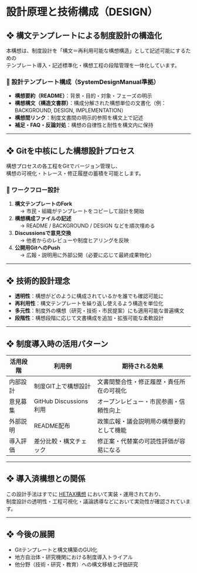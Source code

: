 # 設計原理と技術構成（DESIGN）

## ❖ 構文テンプレートによる制度設計の構造化

本構想は、制度設計を「構文＝再利用可能な構想構造」として記述可能にするための  
テンプレート導入・記述標準化・構想工程の段階管理を一体化しています。

### 🧩 設計テンプレート構成（SystemDesignManual準拠）

- **構想要約（README）**：背景・目的・対象・フェーズの明示
- **構想構文（構造文書群）**：構成分解された構想単位の文書化（例：BACKGROUND, DESIGN, IMPLEMENTATION）
- **構想間リンク**：制度文書間の明示的参照を構文上で記述
- **補足・FAQ・反論対処**：構想の自律性と耐性を構文内に保持

---

## ❖ Gitを中核にした構想設計プロセス

構想プロセスの各工程をGitでバージョン管理し、  
構想の可視化・トレース・修正履歴の蓄積を可能とします。

### 🔁 ワークフロー設計

1. **構文テンプレートのFork**  
　→ 市民・組織がテンプレートをコピーして設計を開始  
2. **構想構成ファイルの記述**  
　→ README / BACKGROUND / DESIGN などを順次埋める  
3. **Discussionsで意見交換**  
　→ 他者からのレビューや制度ヒアリングを反映  
4. **公開用GitへのPush**  
　→ 広報・説明用に外部公開（必要に応じて最終成果物化）  

---

## ❖ 技術的設計理念

- **透明性**：構想がどのように構成されているかを誰でも確認可能に  
- **再利用性**：構文テンプレートを繰り返し使えるよう構造を単位化  
- **多元性**：制度外の構想（研究・技術・市民提案）にも適用可能な普遍構文  
- **段階性**：構想段階に応じて文書構成を追加・拡張可能な柔軟設計

---

## ❖ 制度導入時の活用パターン

| 活用段階 | 利用例 | 期待される効果 |
|-----------|--------|----------------|
| 内部設計 | 制度GIT上で構想設計 | 文書間整合性・修正履歴・責任所在の可視化 |
| 意見募集 | GitHub Discussions利用 | オープンレビュー・市民参画・信頼性向上 |
| 外部説明 | README配布 | 政策広報・議会説明用の構想要約として機能 |
| 導入評価 | 差分比較・構文チェック | 修正案・代替案の可読性評価が容易になる |

---

## ❖ 導入済構想との関係

この設計手法はすでに [HETAX構想](https://github.com/tadi-karuma/HETAX) において実装・運用されており、  
制度設計の透明性・工程可視化・議論誘導などにおいて実効性が確認されています。

---

## ❖ 今後の展開

- Gitテンプレートと構文構築のGUI化  
- 地方自治体・研究機関における制度導入トライアル  
- 他分野（技術・研究・教育）への構文移植と評価研究
